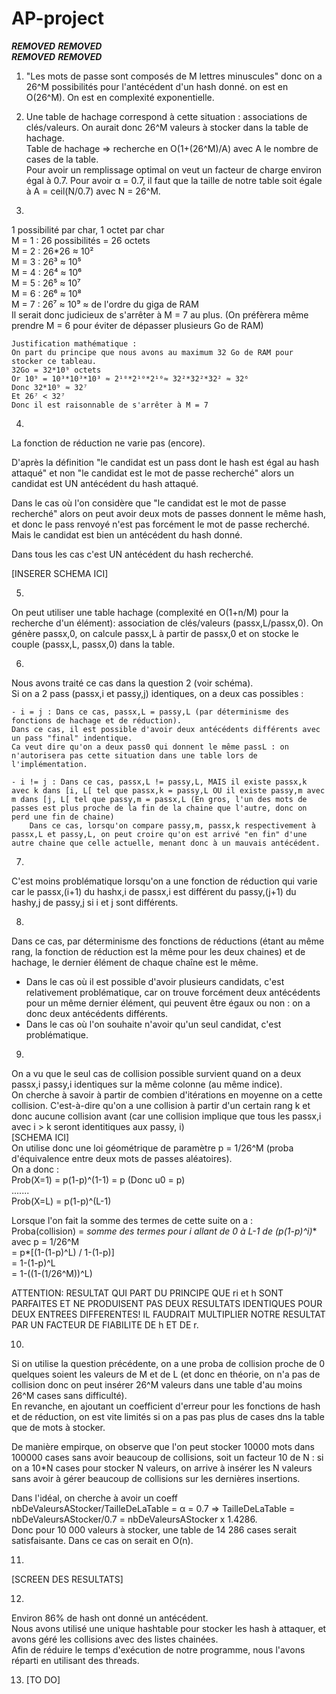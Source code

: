 # AP-project
***REMOVED*** ***REMOVED***  
***REMOVED*** ***REMOVED***

1. "Les mots de passe sont composés de M lettres minuscules" donc on a 26^M possibilités pour l'antécédent d'un hash donné.
on est en O(26^M). On est en complexité exponentielle.

2. Une table de hachage correspond à cette situation : associations de clés/valeurs. On aurait donc 26^M valeurs à stocker dans la table de hachage.  
Table de hachage => recherche en O(1+(26^M)/A) avec A le nombre de cases de la table.  
Pour avoir un remplissage optimal on veut un facteur de charge environ égal à 0.7. Pour avoir α = 0.7, il faut que la taille de notre table soit égale à A = ceil(N/0.7) avec N = 26^M.

3. 
1 possibilité par char, 1 octet par char  
M = 1 : 26 possibilités = 26 octets  
M = 2 : 26*26 ≈ 10²  
M = 3 : 26³ ≈ 10⁵  
M = 4 : 26⁴ ≈ 10⁶  
M = 5 : 26⁵ ≈ 10⁷  
M = 6 : 26⁶ ≈ 10⁸   
M = 7 : 26⁷ ≈ 10⁹ ≈ de l'ordre du giga de RAM  
Il serait donc judicieux de s'arrêter à M = 7 au plus. (On préfèrera même prendre M = 6 pour éviter de dépasser plusieurs Go de RAM)
```
Justification mathématique : 
On part du principe que nous avons au maximum 32 Go de RAM pour stocker ce tableau.
32Go = 32*10⁹ octets
Or 10⁹ = 10³*10³*10³ ≈ 2¹⁰*2¹⁰*2¹⁰≈ 32²*32²*32² ≈ 32⁶
Donc 32*10⁹ ≈ 32⁷ 
Et 26⁷ < 32⁷
Donc il est raisonnable de s'arrêter à M = 7
``` 
4. 
La fonction de réduction ne varie pas (encore).

D'après la définition "le candidat est un pass dont le hash est égal au hash attaqué" et non "le candidat est le mot de passe recherché" alors un candidat est UN antécédent du hash attaqué.

Dans le cas où l'on considère que "le candidat est le mot de passe recherché" alors on peut avoir deux mots de passes donnent le même hash, et donc le pass renvoyé n'est pas forcément le mot de passe recherché. Mais le candidat est bien un antécédent du hash donné.

Dans tous les cas c'est UN antécédent du hash recherché.

[INSERER SCHEMA ICI]

5. 
On peut utiliser une table hachage (complexité en O(1+n/M) pour la recherche d'un élément): association de clés/valeurs (passx,L/passx,0). On génère passx,0, on calcule passx,L à partir de passx,0 et on stocke le couple (passx,L, passx,0) dans la table.

6. 
Nous avons traité ce cas dans la question 2 (voir schéma).  
Si on a 2 pass (passx,i et passy,j) identiques, on a deux cas possibles :  

    - i = j : Dans ce cas, passx,L = passy,L (par déterminisme des fonctions de hachage et de réduction).
    Dans ce cas, il est possible d'avoir deux antécédents différents avec un pass "final" indentique.
    Ca veut dire qu'on a deux pass0 qui donnent le même passL : on n'autorisera pas cette situation dans une table lors de l'implémentation.  

    - i != j : Dans ce cas, passx,L != passy,L, MAIS il existe passx,k avec k dans [i, L[ tel que passx,k = passy,L OU il existe passy,m avec m dans [j, L[ tel que passy,m = passx,L (En gros, l'un des mots de passes est plus proche de la fin de la chaine que l'autre, donc on perd une fin de chaine)
        Dans ce cas, lorsqu'on compare passy,m, passx,k respectivement à passx,L et passy,L, on peut croire qu'on est arrivé "en fin" d'une autre chaine que celle actuelle, menant donc à un mauvais antécédent.


7. 
C'est moins problématique lorsqu'on a une fonction de réduction qui varie car le passx,(i+1) du hashx,i de passx,i est différent du passy,(j+1) du hashy,j de passy,j si i et j sont différents. 

8. 
Dans ce cas, par déterminisme des fonctions de réductions (étant au même rang, la fonction de réduction est la même pour les deux chaines) et de hachage, le dernier élément de chaque chaîne est le même.
- Dans le cas où il est possible d'avoir plusieurs candidats, c'est relativement problématique, car on trouve forcément deux antécédents pour un même dernier élément, qui peuvent être égaux ou non : on a donc deux antécédents différents.
- Dans le cas où l'on souhaite n'avoir qu'un seul candidat, c'est problématique.

9. 
On a vu que le seul cas de collision possible survient quand on a deux passx,i passy,i identiques sur la même colonne (au même indice).  
On cherche à savoir à partir de combien d'itérations en moyenne on a cette collision. C'est-à-dire qu'on a une collision à partir d'un certain rang k et donc aucune collision avant (car une collision implique que tous les passx,i avec i > k seront identitiques aux passy, i)  
[SCHEMA ICI]  
On utilise donc une loi géométrique de paramètre p = 1/26^M (proba d'équivalence entre deux mots de passes aléatoires).  
On a donc :  
Prob(X=1) = p(1-p)^(1-1) = p (Donc u0 = p)  
.......  
Prob(X=L) = p(1-p)^(L-1)  

Lorsque l'on fait la somme des termes de cette suite on a :  
Proba(collision) = **somme des termes pour i allant de 0 à L-1 de (p*(1-p)^i)** avec p = 1/26^M  
= p*[(1-(1-p)^L) / 1-(1-p)]  
= 1-(1-p)^L   
= 1-((1-(1/26^M))^L)

ATTENTION: RESULTAT QUI PART DU PRINCIPE QUE ri et h SONT PARFAITES ET NE PRODUISENT PAS DEUX RESULTATS IDENTIQUES POUR DEUX ENTREES DIFFERENTES!
IL FAUDRAIT MULTIPLIER NOTRE RESULTAT PAR UN FACTEUR DE FIABILITE DE h ET DE r.

10. 
Si on utilise la question précédente, on a une proba de collision proche de 0 quelques soient les valeurs de M et de L (et donc en théorie, on n'a pas de collision donc on peut insérer 26^M valeurs dans une table d'au moins 26^M cases sans difficulté).  
En revanche, en ajoutant un coefficient d'erreur pour les fonctions de hash et de réduction, on est vite limités si on a pas pas plus de cases dns la table que de mots à stocker.  

De manière empirque, on observe que l'on peut stocker 10000 mots dans 100000 cases sans avoir beaucoup de collisions, soit un facteur 10 de N : si on a 10*N cases pour stocker N valeurs, on arrive à insérer les N valeurs sans avoir à gérer beaucoup de collisions sur les dernières insertions.  

Dans l'idéal, on cherche à avoir un coeff nbDeValeursAStocker/TailleDeLaTable = α = 0.7 => TailleDeLaTable = nbDeValeursAStocker/0.7 = nbDeValeursAStocker x 1.4286.  
Donc pour 10 000 valeurs à stocker, une table de 14 286  cases serait satisfaisante. Dans ce cas on serait en O(n).  

11.  
[SCREEN DES RESULTATS]  

12.  

Environ 86% de hash ont donné un antécédent.  
Nous avons utilisé une unique hashtable pour stocker les hash à attaquer, et avons géré les collisions avec des listes chainées.  
Afin de réduire le temps d'exécution de notre programme, nous l'avons réparti en utilisant des threads. 

13.  [TO DO]
